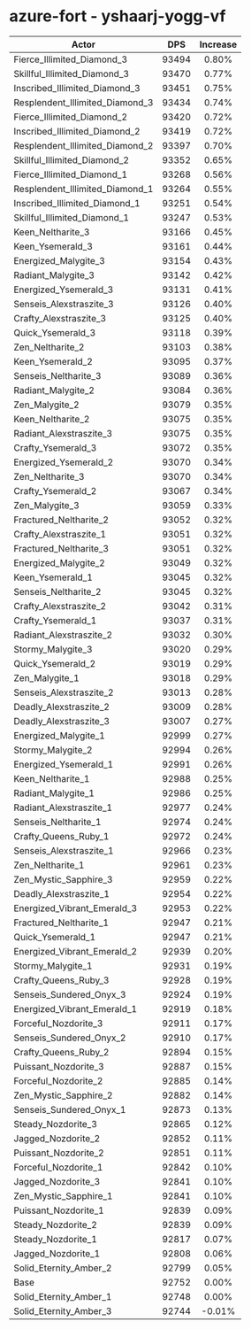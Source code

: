 # azure-fort - yshaarj-yogg-vf
| Actor | DPS | Increase |
|---|:---:|:---:|
|Fierce_Illimited_Diamond_3|93494|0.80%|
|Skillful_Illimited_Diamond_3|93470|0.77%|
|Inscribed_Illimited_Diamond_3|93451|0.75%|
|Resplendent_Illimited_Diamond_3|93434|0.74%|
|Fierce_Illimited_Diamond_2|93420|0.72%|
|Inscribed_Illimited_Diamond_2|93419|0.72%|
|Resplendent_Illimited_Diamond_2|93397|0.70%|
|Skillful_Illimited_Diamond_2|93352|0.65%|
|Fierce_Illimited_Diamond_1|93268|0.56%|
|Resplendent_Illimited_Diamond_1|93264|0.55%|
|Inscribed_Illimited_Diamond_1|93251|0.54%|
|Skillful_Illimited_Diamond_1|93247|0.53%|
|Keen_Neltharite_3|93166|0.45%|
|Keen_Ysemerald_3|93161|0.44%|
|Energized_Malygite_3|93154|0.43%|
|Radiant_Malygite_3|93142|0.42%|
|Energized_Ysemerald_3|93131|0.41%|
|Senseis_Alexstraszite_3|93126|0.40%|
|Crafty_Alexstraszite_3|93125|0.40%|
|Quick_Ysemerald_3|93118|0.39%|
|Zen_Neltharite_2|93103|0.38%|
|Keen_Ysemerald_2|93095|0.37%|
|Senseis_Neltharite_3|93089|0.36%|
|Radiant_Malygite_2|93084|0.36%|
|Zen_Malygite_2|93079|0.35%|
|Keen_Neltharite_2|93075|0.35%|
|Radiant_Alexstraszite_3|93075|0.35%|
|Crafty_Ysemerald_3|93072|0.35%|
|Energized_Ysemerald_2|93070|0.34%|
|Zen_Neltharite_3|93070|0.34%|
|Crafty_Ysemerald_2|93067|0.34%|
|Zen_Malygite_3|93059|0.33%|
|Fractured_Neltharite_2|93052|0.32%|
|Crafty_Alexstraszite_1|93051|0.32%|
|Fractured_Neltharite_3|93051|0.32%|
|Energized_Malygite_2|93049|0.32%|
|Keen_Ysemerald_1|93045|0.32%|
|Senseis_Neltharite_2|93045|0.32%|
|Crafty_Alexstraszite_2|93042|0.31%|
|Crafty_Ysemerald_1|93037|0.31%|
|Radiant_Alexstraszite_2|93032|0.30%|
|Stormy_Malygite_3|93020|0.29%|
|Quick_Ysemerald_2|93019|0.29%|
|Zen_Malygite_1|93018|0.29%|
|Senseis_Alexstraszite_2|93013|0.28%|
|Deadly_Alexstraszite_2|93009|0.28%|
|Deadly_Alexstraszite_3|93007|0.27%|
|Energized_Malygite_1|92999|0.27%|
|Stormy_Malygite_2|92994|0.26%|
|Energized_Ysemerald_1|92991|0.26%|
|Keen_Neltharite_1|92988|0.25%|
|Radiant_Malygite_1|92986|0.25%|
|Radiant_Alexstraszite_1|92977|0.24%|
|Senseis_Neltharite_1|92974|0.24%|
|Crafty_Queens_Ruby_1|92972|0.24%|
|Senseis_Alexstraszite_1|92966|0.23%|
|Zen_Neltharite_1|92961|0.23%|
|Zen_Mystic_Sapphire_3|92959|0.22%|
|Deadly_Alexstraszite_1|92954|0.22%|
|Energized_Vibrant_Emerald_3|92953|0.22%|
|Fractured_Neltharite_1|92947|0.21%|
|Quick_Ysemerald_1|92947|0.21%|
|Energized_Vibrant_Emerald_2|92939|0.20%|
|Stormy_Malygite_1|92931|0.19%|
|Crafty_Queens_Ruby_3|92928|0.19%|
|Senseis_Sundered_Onyx_3|92924|0.19%|
|Energized_Vibrant_Emerald_1|92919|0.18%|
|Forceful_Nozdorite_3|92911|0.17%|
|Senseis_Sundered_Onyx_2|92910|0.17%|
|Crafty_Queens_Ruby_2|92894|0.15%|
|Puissant_Nozdorite_3|92887|0.15%|
|Forceful_Nozdorite_2|92885|0.14%|
|Zen_Mystic_Sapphire_2|92882|0.14%|
|Senseis_Sundered_Onyx_1|92873|0.13%|
|Steady_Nozdorite_3|92865|0.12%|
|Jagged_Nozdorite_2|92852|0.11%|
|Puissant_Nozdorite_2|92851|0.11%|
|Forceful_Nozdorite_1|92842|0.10%|
|Jagged_Nozdorite_3|92841|0.10%|
|Zen_Mystic_Sapphire_1|92841|0.10%|
|Puissant_Nozdorite_1|92839|0.09%|
|Steady_Nozdorite_2|92839|0.09%|
|Steady_Nozdorite_1|92817|0.07%|
|Jagged_Nozdorite_1|92808|0.06%|
|Solid_Eternity_Amber_2|92799|0.05%|
|Base|92752|0.00%|
|Solid_Eternity_Amber_1|92748|0.00%|
|Solid_Eternity_Amber_3|92744|-0.01%|
